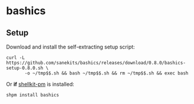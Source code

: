 # bashics

## Setup

Download and install the self-extracting setup script:

```
curl -L https://github.com/sanekits/bashics/releases/download/0.8.0/bashics-setup-0.8.0.sh \
       -o ~/tmp$$.sh && bash ~/tmp$$.sh && rm ~/tmp$$.sh && exec bash
```

Or **if** [shellkit-pm](https://github.com/sanekits/shellkit-pm) is installed:

    shpm install bashics

##

